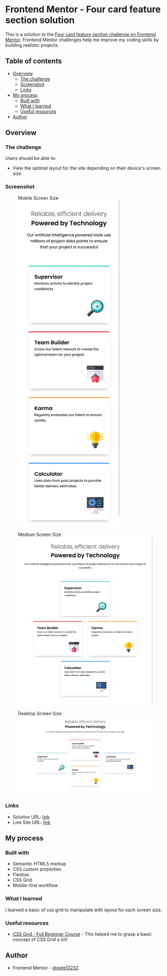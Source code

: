 # Frontend Mentor - Four card feature section solution

This is a solution to the [Four card feature section challenge on Frontend Mentor](https://www.frontendmentor.io/challenges/four-card-feature-section-weK1eFYK). Frontend Mentor challenges help me improve my coding skills by building realistic projects.

## Table of contents

- [Overview](#overview)
  - [The challenge](#the-challenge)
  - [Screenshot](#screenshot)
  - [Links](#links)
- [My process](#my-process)
  - [Built with](#built-with)
  - [What I learned](#what-i-learned)
  - [Useful resources](#useful-resources)
- [Author](#author)

## Overview

### The challenge

Users should be able to:

- View the optimal layout for the site depending on their device's screen size

### Screenshot

<figure>
  <figcaption>Mobile Screen Size</figcaption>
  <img src="./result/result-mobile.png" alt="mobile screen size">
</figure>

<figure>
  <figcaption>Medium Screen Size</figcaption>
  <img src="./result/result-narrow.png" alt="medium screen size">
</figure>

<figure>
  <figcaption>Desktop Screen Size</figcaption>
  <img src="./result/result-wide.png" alt="desktop screen size">
</figure>

### Links

- Solution URL: [link](https://www.frontendmentor.io/solutions/reponsive-4-card-section-page-using-css-grid-vHjA7NJZMZ)
- Live Site URL: [link](https://pete13232.github.io/four-card-section-challenge/)

## My process

### Built with

- Semantic HTML5 markup
- CSS custom properties
- Flexbox
- CSS Grid
- Mobile-first workflow

### What I learned

I learned a basic of css grid to manipulate with layout for each screen size.

### Useful resources

- [CSS Grid - Full Beginner Course](https://www.youtube.com/watch?v=BIx3XdHA8-Y) - This helped me to grasp a basic concept of CSS Grid a lot!

## Author

- Frontend Mentor - [@pete13232](https://www.frontendmentor.io/profile/pete13232)
